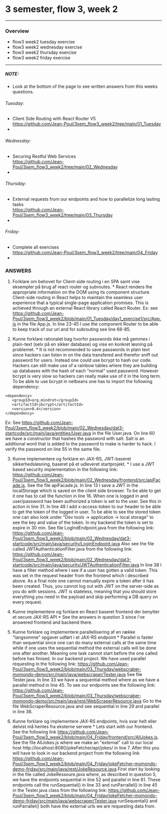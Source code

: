 # 3 semester, flow 3, week 2

-------------------------------------------------------------------------------------------------
### Overview
  - flow3 week2 tuesday exercise
  - flow3 week2 wednesday exercise
  - flow3 week2 thursday exercise
  - flow3 week2 friday exercise
-------------------------------------------------------------------------------------------------

##### NOTE: 
- Look at the bottom of the page to see written answers from this weeks questions.

###### Tuesday: 
- Client Side Routing with React Router V5 <br/>
https://github.com/Jean-Poul/3sem_flow3_week2/tree/main/01_Tuesday<br/>
- 

###### Wednesday: 
- Securing Restful Web Services <br/>
https://github.com/Jean-Poul/3sem_flow3_week2/tree/main/02_Wednesday <br/>
-

###### Thursday: 
- External requests from our endpoints and how to parallelize long lasting tasks <br/>
https://github.com/Jean-Poul/3sem_flow3_week2/tree/main/03_Thursday <br/>
- 

###### Friday: 
- Complete all exercises <br/>
https://github.com/Jean-Poul/3sem_flow3_week2/tree/main/04_Friday <br/>
- 



### ANSWERS

1. Forklare om behovet for Client-side routing i en SPA samt vise eksempler på brug af react router og subroutes. *
React renders the appropriate information on the DOM using its component structure. Client-side routing in React helps to maintain 
the seamless user experience that a typical single-page application promises. This is achieved through an external React library called React Router.
Ex: see https://github.com/Jean-Poul/3sem_flow3_week2/blob/main/01_Tuesday/day1_exercise1/src/App.js in the file App.js. In line 23-45 I use the component Router 
to be able to keep track of our url and for subrouting see line 68-85.

2. Kunne forklare rationalet bag hvorfor passwords ikke må gemmes i plain-text (selv på en sikker database) og vise en konkret løsning på problemet. *
It is not recommended to save passwords in plain text since hackers can listen in on the data transfered and therefor sniff out password for users. Instead one could
use bcrypt to hash our code. Hackers can still make use of a rainbow tables where they are building up databases with the hash of each "normal" used password.
However bcrypt is very slow so hackers can really make use of it in the long term. To be able to use bcrypt in netbeans one has to import the following dependency:
 ```
<dependency>
    <groupId>org.mindrot</groupId>
    <artifactId>jbcrypt</artifactId>
    <version>0.4</version>
 </dependency>
```

Ex: See https://github.com/Jean-Poul/3sem_flow3_week2/blob/main/02_Wednesday/dat3-startcode/src/main/java/entities/User.java in the file User.java. On line 60 we have a constructor 
that hashes the password with salt. Salt is an additional word that is added to the password to make is harder to hack. I verify the password on line 55 in the same file.


3. Kunne implementere og forklare en JAX-RS, JWT-baseret sikkerhedsløsning, baseret på et udleveret startprojekt. *
I use a JWT based security implementation in the following link: https://github.com/Jean-Poul/3sem_flow3_week2/blob/main/02_Wednesday/frontend/src/apiFacade.js. 
See the file apiFacade.js. In line 13 I save a JWT in the localStorage which is saved on the client side browser. To be able to get it one has to call the function in line 16. 
When one is logged in and user/password has been authorized a token is set to the user. See this in action in line 31. In line 48 I add x-access-token to our header to be 
able to get the token of the logged in user. To be able to see the stored token one can also look under "Dev tools -> application -> local storage" to see the key and value of the token. 
In my backend the token is set to expire in 30 min. See file LogIndEndpoint.java from the following link: https://github.com/Jean-Poul/3sem_flow3_week2/blob/main/02_Wednesday/dat3-startcode/src/main/java/security/LoginEndpoint.java 
Also see the file called JWTAuthenticationFilter.java from the following link: https://github.com/Jean-Poul/3sem_flow3_week2/blob/main/02_Wednesday/dat3-startcode/src/main/java/security/JWTAuthenticationFilter.java 
In line 38 I have a filter method where I see if a user has gotten a valid token. This was set in the request header from the frontend which i described above.
As a final note one cannot manually expire a token after it has been created. Thus, you cannot log out with JWT on the server-side as you do with sessions.
JWT is stateless, meaning that you should store everything you need in the payload and skip performing a DB query on every request.


4. Kunne implementere og forklare en React baseret frontend der benytter et secure JAX-RS API *
See the answers in question 3 since i've answered frontend and backend there.


5. Kunne forklare og implementere parallellisering af en række "langsomme" opgaver udført i et JAX-RS endpoint *
Parallel is faster than sequential since one can do many external calls at the same time while if one uses the sequential method the external calls will be done one after another.
Meaning one task cannot start before the one called before has finised.
In our backend project. We have used parallel requesting in the following link: https://github.com/Jean-Poul/3sem_flow3_week2/blob/main/03_Thursday/webscraber-momondo-demo/src/main/java/webscraper/Tester.java
See file Tester.java. In line 33 we have a sequential method where as we have a parallel method in line 45. 
To see our endpoints see the following link: https://github.com/Jean-Poul/3sem_flow3_week2/blob/main/03_Thursday/webscraber-momondo-demo/src/main/java/rest/WebScraperResource.java
Go to the file WebScraperResource.java and see sequential in line 29 and parallel in line 38.


6. Kunne forklare og implementere JAX-RS endpoints, hvis svar helt eller delvist må hentes fra eksterne servere *
Lets start with our frontend. See the following link https://github.com/Jean-Poul/3sem_flow3_week2/blob/main/04_Friday/frontend/src/AllJokes.js. See the file AllJokes.js where we make an "external" call to our local host
http://localhost:8080/jokeFetcher/api/jokes/ in line 7. After this you will have to look in our backend project from the following link https://github.com/Jean-Poul/3sem_flow3_week2/blob/main/04_Friday/jokeFetcher-momondo-demo-friday/src/main/java/rest/JokeResource.java
First start by looking in the file called JokeRessoure.java where, as described in question 5, we have the endpoints sequential in line 52 and parallel in line 61. These
endpoints call the runSequental() in line 33 and runParrallel() in line 45 in the Tester.java class from the following link: https://github.com/Jean-Poul/3sem_flow3_week2/blob/main/04_Friday/jokeFetcher-momondo-demo-friday/src/main/java/webscraper/Tester.java
runSequental() and runParrallel() both have the external urls we are requesting data from.

